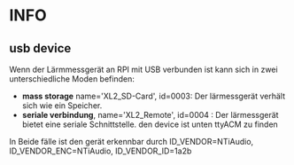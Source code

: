 # INFO

## usb device
Wenn der Lärmmessgerät an RPI mit USB verbunden ist kann sich in zwei unterschiedliche Moden befinden:

- **mass storage** name='XL2_SD-Card', id=0003: Der lärmessgerät verhält sich wie ein Speicher. 
- **seriale verbindung**, name='XL2_Remote', id=0004  : Der lärmessgerät bietet eine seriale Schnittstelle. den device ist unten ttyACM zu finden

In Beide fälle ist den gerät erkennbar durch ID_VENDOR=NTiAudio, ID_VENDOR_ENC=NTiAudio, ID_VENDOR_ID=1a2b


